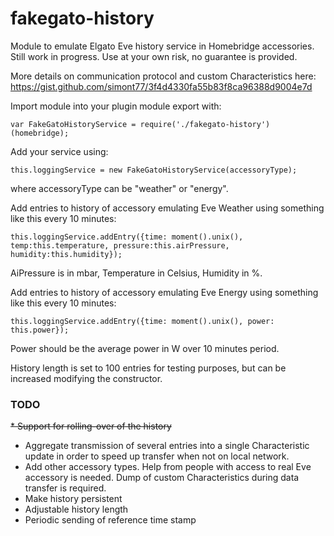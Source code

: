 # fakegato-history
Module to emulate Elgato Eve history service in Homebridge accessories. Still work in progress. Use at your own risk, no guarantee is provided.

More details on communication protocol and custom Characteristics here: https://gist.github.com/simont77/3f4d4330fa55b83f8ca96388d9004e7d

Import module into your plugin module export with:

    var FakeGatoHistoryService = require('./fakegato-history')(homebridge);

Add your service using:

    this.loggingService = new FakeGatoHistoryService(accessoryType);
       
where accessoryType can be "weather" or "energy".
        
        
Add entries to history of accessory emulating Eve Weather using something like this every 10 minutes:

	this.loggingService.addEntry({time: moment().unix(), temp:this.temperature, pressure:this.airPressure, humidity:this.humidity});
	

AiPressure is in mbar, Temperature in Celsius, Humidity in %.

Add entries to history of accessory emulating Eve Energy using something like this every 10 minutes:

    this.loggingService.addEntry({time: moment().unix(), power: this.power}); 
    
Power should be the average power in W over 10 minutes period.

History length is set to 100 entries for testing purposes, but can be increased modifying the constructor.

### TODO

 ~~* Support for rolling-over of the history~~
* Aggregate transmission of several entries into a single Characteristic update in order to speed up transfer when not on local network.
* Add other accessory types. Help from people with access to real Eve accessory is needed. Dump of custom Characteristics during data transfer is required.
* Make history persistent 
* Adjustable history length
* Periodic sending of reference time stamp

